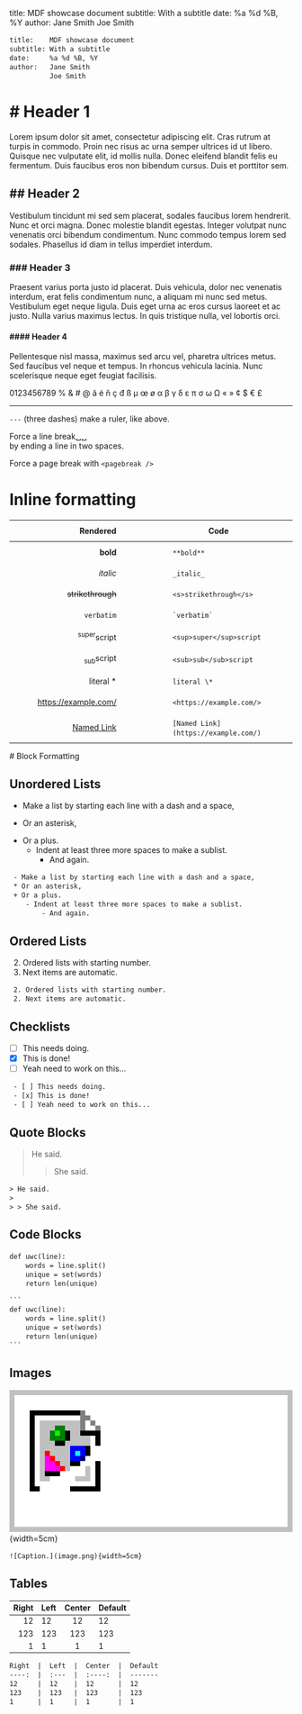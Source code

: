 title:    MDF showcase document
subtitle: With a subtitle
date:     %a %d %B, %Y
author:   Jane Smith
          Joe Smith


<!-- something about markdown -->


<!--
# Metadata tags

At the very top of the document, you can add metadata tags as `tag: value`.

 - The tags `title`, `date`, and `author` are special and will be presented in a header at the top of the first page.
 - Tags can continue over multiple lines, and are presented on separate lines.
 - The date tag can be an arbitrary string, but any [strftime](https://strftime.org/) tags are formatted for the date of compilation. Assuming the date is 28 June, 2022:
    - `1 Jan 2022` stays `1 Jan 2022`
    - `%a %d %B, %Y` becomes `Tue 28 June, 2022`
    - `%Y-%m-%d` becomes `2022-06-28`
 - An empty line denotes the end of the tags and the start of the document. This empty line is not optional.

Metadata tags for this document:
-->

```
title:    MDF showcase document
subtitle: With a subtitle
date:     %a %d %B, %Y
author:   Jane Smith
          Joe Smith
```



# # Header 1

Lorem ipsum dolor sit amet, consectetur adipiscing elit.
Cras rutrum at turpis in commodo.
Proin nec risus ac urna semper ultrices id ut libero.
Quisque nec vulputate elit, id mollis nulla.
Donec eleifend blandit felis eu fermentum.
Duis faucibus eros non bibendum cursus.
Duis et porttitor sem.
 
## ## Header 2

Vestibulum tincidunt mi sed sem placerat, sodales faucibus lorem hendrerit.
Nunc et orci magna.
Donec molestie blandit egestas.
Integer volutpat nunc venenatis orci bibendum condimentum.
Nunc commodo tempus lorem sed sodales.
Phasellus id diam in tellus imperdiet interdum.

### ### Header 3

Praesent varius porta justo id placerat.
Duis vehicula, dolor nec venenatis interdum, erat felis condimentum nunc, a aliquam mi nunc sed metus.
Vestibulum eget neque ligula.
Duis eget urna ac eros cursus laoreet et ac justo.
Nulla varius maximus lectus.
In quis tristique nulla, vel lobortis orci.

#### #### Header 4

Pellentesque nisl massa, maximus sed arcu vel, pharetra ultrices metus.
Sed faucibus vel neque et tempus.
In rhoncus vehicula lacinia.
Nunc scelerisque neque eget feugiat facilisis.

0123456789
% & # @ â é ň ç đ ß µ œ ø α β γ δ ε π σ ω Ω « » ¢ $ € £


---

`---` (three dashes) make a ruler, like above.

Force a line break␣␣  
by ending a line in two spaces.

Force a page break with `<pagebreak />`
<pagebreak />



# Inline formatting

<style id="inline-fmt-table">
  style#inline-fmt-table + table tr:nth-child(odd) { background: none; }
  style#inline-fmt-table  + table td { padding: 10px 50px; }
  style#inline-fmt-table  + table th { padding: 10px 50px; }
</style>

Rendered                                   | Code
-------:                                   | ----
**bold**                                   | `**bold**`
_italic_                                   | `_italic_`
<s>strikethrough</s>                       | `<s>strikethrough</s>`
`verbatim`                                 | `` `verbatim` ``
<sup>super</sup>script                     | `<sup>super</sup>script`
<sub>sub</sub>script                       | `<sub>sub</sub>script`
literal \*                                 | `literal \*`
<https://example.com/>                     | `<https://example.com/>`
[Named Link](https://example.com/)         | `[Named Link](https://example.com/)`



<page-break />
# Block Formatting


## Unordered Lists

 - Make a list by starting each line with a dash and a space,
 * Or an asterisk,
 + Or a plus.
    - Indent at least three more spaces to make a sublist.
        - And again.

```
 - Make a list by starting each line with a dash and a space,
 * Or an asterisk,
 + Or a plus.
    - Indent at least three more spaces to make a sublist.
        - And again.
```


## Ordered Lists

 2. Ordered lists with starting number.
 2. Next items are automatic.

```
 2. Ordered lists with starting number.
 2. Next items are automatic.
```


## Checklists

 - [ ] This needs doing.
 - [x] This is done!
 - [ ] Yeah need to work on this...

```
 - [ ] This needs doing.
 - [x] This is done!
 - [ ] Yeah need to work on this...
```


## Quote Blocks

> He said.
> 
> > She said.

```
> He said.
> 
> > She said.
```


## Code Blocks

```
def uwc(line):
	words = line.split()
	unique = set(words)
	return len(unique)
```

````
```
def uwc(line):
	words = line.split()
	unique = set(words)
	return len(unique)
```
````


## Images

![Caption.](image.png){width=5cm}

```
![Caption.](image.png){width=5cm}
```


## Tables

Right  |  Left  |  Center  |  Default
----:  |  :---  |  :----:  |  -------
12     |  12    |  12      |  12  
123    |  123   |  123     |  123  
1      |  1     |  1       |  1

```
Right  |  Left  |  Center  |  Default
----:  |  :---  |  :----:  |  -------
12     |  12    |  12      |  12  
123    |  123   |  123     |  123  
1      |  1     |  1       |  1
```
